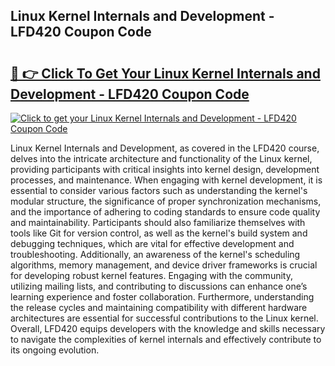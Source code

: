 ## Linux Kernel Internals and Development - LFD420 Coupon Code

# <h2><a href="https://gitdownloader.com/linuxfoundation.php">🔗 👉 Click To Get Your Linux Kernel Internals and Development - LFD420 Coupon Code</a></h2>

[![Click to get your Linux Kernel Internals and Development - LFD420 Coupon Code](https://gitdownloader.com/linuxfoundation.jpg)](https://gitdownloader.com/linuxfoundation.php)

Linux Kernel Internals and Development, as covered in the LFD420 course, delves into the intricate architecture and functionality of the Linux kernel, providing participants with critical insights into kernel design, development processes, and maintenance. When engaging with kernel development, it is essential to consider various factors such as understanding the kernel's modular structure, the significance of proper synchronization mechanisms, and the importance of adhering to coding standards to ensure code quality and maintainability. Participants should also familiarize themselves with tools like Git for version control, as well as the kernel's build system and debugging techniques, which are vital for effective development and troubleshooting. Additionally, an awareness of the kernel's scheduling algorithms, memory management, and device driver frameworks is crucial for developing robust kernel features. Engaging with the community, utilizing mailing lists, and contributing to discussions can enhance one’s learning experience and foster collaboration. Furthermore, understanding the release cycles and maintaining compatibility with different hardware architectures are essential for successful contributions to the Linux kernel. Overall, LFD420 equips developers with the knowledge and skills necessary to navigate the complexities of kernel internals and effectively contribute to its ongoing evolution.